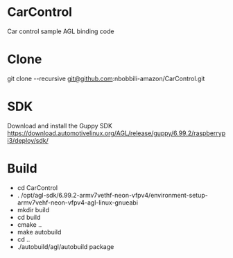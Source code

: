 # CarControl
Car control sample AGL binding code

# Clone
git clone --recursive git@github.com:nbobbili-amazon/CarControl.git

# SDK
Download and install the Guppy SDK
https://download.automotivelinux.org/AGL/release/guppy/6.99.2/raspberrypi3/deploy/sdk/

# Build
* cd CarControl
* . /opt/agl-sdk/6.99.2-armv7vethf-neon-vfpv4/environment-setup-armv7vehf-neon-vfpv4-agl-linux-gnueabi
* mkdir build
* cd build
* cmake ..
* make autobuild
* cd ..
* ./autobuild/agl/autobuild package
